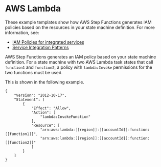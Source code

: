 # AWS Lambda<a name="lambda-iam"></a>

These example templates show how AWS Step Functions generates IAM policies based on the resources in your state machine definition\. For more information, see:
+ [IAM Policies for integrated services](service-integration-iam-templates.md)
+ [Service Integration Patterns](connect-to-resource.md)

AWS Step Functions generates an IAM policy based on your state machine definition\. For a state machine with two AWS Lambda task states that call `function1` and `function2`, a policy with `lambda:Invoke` permissions for the two functions must be used\. 

This is shown in the following example\.

```
{
    "Version": "2012-10-17",
    "Statement": [
        {
            "Effect": "Allow",
            "Action": [
                "lambda:InvokeFunction"
            ],
            "Resource": [
                "arn:aws:lambda:[[region]]:[[accountId]]:function:[[function1]]",
                "arn:aws:lambda:[[region]]:[[accountId]]:function:[[function2]]"
            ]
        }
    ]
}
```